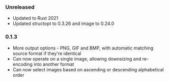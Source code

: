 
### Unreleased

- Updated to Rust 2021
- Updated structopt to 0.3.26 and image to 0.24.0

### 0.1.3

- More output options - PNG, GIF and BMP, with automatic matching source format if they're identical
- Can now operate on a single image, allowing downsizing and re-encoding into another format
- Can now select images based on ascending or descending alphabetical order

